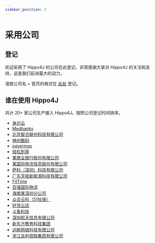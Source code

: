 ```yaml
---
sidebar_position: 3
---
```


# 采用公司

## 登记

欢迎采用了 Hippo4J 的公司在此登记，非常感谢大家对 Hippo4J 的关注和支持，这是我们前进最大的动力。

请按公司名 + 首页的格式在 [此处](https://github.com/opengoofy/hippo4j/issues/13) 登记。

## 谁在使用 Hippo4J

共计 20+ 家公司生产接入 Hippo4J。按照公司登记时间排序。

- [身边云](https://serviceshare.com)
- [Medbanks](https://www.medbanks.cn)
- [北京智合联创科技有限公司](http://www.zhlc.com.cn)
- [神州数码](http://www.digitalchina.com)
- [payermax](https://www.payermax.com/)
- [轻松到家](http://www.uyess.com/index.html)
- [某商业银行股份有限公司](https://github.com/opengoofy/hippo4j/issues/13)
- [某国际物流信息股份有限公司](https://github.com/opengoofy/hippo4j/issues/13)
- [萨科（深圳）科技有限公司](https://www.lbdj.com/)
- [广东天枢新能源科技有限公司](https://gd-tianshu.com/)
- [FitTime](http://fittime.com/)
- [百强国际物流](https://github.com/opengoofy/hippo4j/issues/13)
- [海南某深圳分公司](https://github.com/opengoofy/hippo4j/issues/13)
- [众合云科（51社保）](https://home.101hr.com/)
- [好货云店](https://pc.haohuoyundian.com/)
- [斗象科技](https://www.tophant.com/)
- [深圳航天信息有限公司](http://sz.aisino.com/)
- [新东方教育科技集团](https://www.xdf.cn/)
- [远眺网络科技有限公司](https://www.yuantiaokj.com/)
- [浙江吉利控股集团有限公司](https://www.geely.com/)
